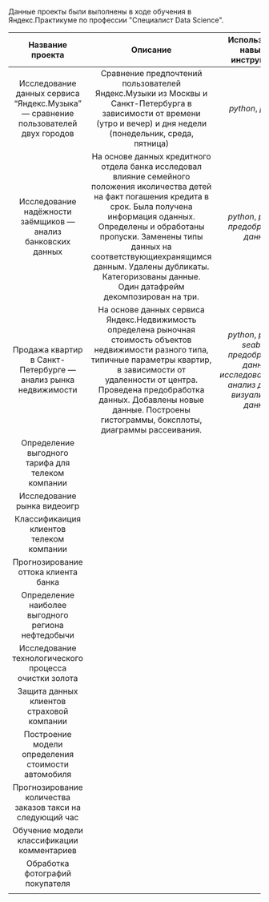 Данные проекты были выполнены в ходе обучения в Яндекс.Практикуме по профессии "Специалист Data Science".

|                                  Название проекта                                 |                                                                                                                                                                     	Описание                                                                                                                                                                     |                                        Используемые навыки и инструменты                                        |
|:---------------------------------------------------------------------------------:|:-------------------------------------------------------------------------------------------------------------------------------------------------------------------------------------------------------------------------------------------------------------------------------------------------------------------------------------------------:|:---------------------------------------------------------------------------------------------------------------:|
| Исследование данных сервиса “Яндекс.Музыка” — сравнение пользователей двух городов |                                                                                      Сравнение предпочтений пользователей Яндекс.Музыки из Москвы и<br/> Санкт-Петербурга в зависимости от времени (утро и вечер) и дня недели (понедельник, среда, пятница)                                                                                      |                                               *python*, *pandas*                                                |
|            Исследование надёжности заёмщиков — анализ банковских данных           | На основе данных кредитного отдела банка исследовал влияние семейного положения иколичества детей на факт погашения кредита в срок. Была получена информация оданных. Определены и обработаны пропуски. Заменены типы данных на соответствующиехранящимся данным. Удалены дубликаты. Категоризованы данные. Один датафрейм декомпозирован на три. |                                   *python*, *pandas*, *предобработка данных*                                    |
|           Продажа квартир в Санкт-Петербурге — анализ рынка недвижимости          |                        На основе данных сервиса Яндекс.Недвижимость определена рыночная стоимость объектов недвижимости разного типа, типичные параметры квартир, в зависимости от удаленности от центра. Проведена предобработка данных. Добавлены новые данные. Построены гистограммы, боксплоты, диаграммы рассеивания.                        | *python*, *pandas*, *seaborn*, *предобработка данных*, *исследовательский анализ данных*, *визуализация данных* |
|                 Определение выгодного тарифа для телеком компании                 |                                                                                                                                                                                                                                                                                                                                                   |                                                                                                                 |
|                            Исследование рынка видеоигр                            |                                                                                                                                                                                                                                                                                                                                                   |                                                                                                                 |
|                      Классификаиция клиентов телеком компании                     |                                                                                                                                                                                                                                                                                                                                                   |                                                                                                                 |
|                        Прогнозирование оттока клиента банка                       |                                                                                                                                                                                                                                                                                                                                                   |                                                                                                                 |
|                 Определение наиболее выгодного региона нефтедобычи                |                                                                                                                                                                                                                                                                                                                                                   |                                                                                                                 |
|               Исследование технологического процесса очистки золота               |                                                                                                                                                                                                                                                                                                                                                   |                                                                                                                 |
|                     Защита данных клиентов страховой компании                     |                                                                                                                                                                                                                                                                                                                                                   |                                                                                                                 |
|                 Построение модели определения стоимости автомобиля                |                                                                                                                                                                                                                                                                                                                                                   |                                                                                                                 |
|             Прогнозирование количества заказов такси на следующий час             |                                                                                                                                                                                                                                                                                                                                                   |                                                                                                                 |
|                     Обучение модели классификации комментариев                    |                                                                                                                                                                                                                                                                                                                                                   |                                                                                                                 |
|                          Обработка фотографий покупателя                          |                                                                                                                                                                                                                                                                                                                                                   |                                                                                                                 |
|         |                                                                                                                                                                                                                                                                                                                                                   |                                                                                                                 |

